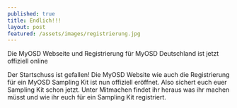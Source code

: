 ```yaml
---
published: true
title: Endlich!!!
layout: post
featured: /assets/images/registrierung.jpg
---
```

Die MyOSD Webseite und Registrierung für MyOSD Deutschland ist jetzt offiziell online

Der Startschuss ist gefallen! Die MyOSD Website wie auch die Registrierung für ein MyOSD Sampling Kit ist nun offiziell eröffnet.
Also sichert euch euer Sampling Kit schon jetzt. Unter Mitmachen findet ihr heraus was ihr machen müsst und wie ihr euch für ein Sampling Kit registriert.
